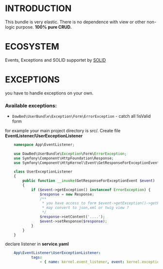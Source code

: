 # INTRODUCTION
This bundle is very elastic. There is no dependence with view or other non-logic purpose. **100% pure CRUD.**
# ECOSYSTEM
Events, Exceptions and SOLID supportet by [SOLID](http://github.com/dawid-bednarz/SOLID "SOLID")
# EXCEPTIONS
you have to handle exceptions on your own.

### Available exceptions:
- `DawBed\UserBundle\Exception\Form\ErrorException` - catch all !isValid form

for example your main project directory is src/. Create file **EventListener/UserExceptionListener**
```php
    namespace App\EventListener;
    
    use DawBed\UserBundle\Exception\Form\ErrorException;
    use Symfony\Component\HttpFoundation\Response;
    use Symfony\Component\HttpKernel\Event\GetResponseForExceptionEvent;
    
    class UserExceptionListener
    {
        public function __invoke(GetResponseForExceptionEvent $event)
        {
            if ($event->getException() instanceof ErrorException) {
                $response = new Response;
                /**
                 * you have access to form $event->getException()->getForm()
                 * may convert to json,xml or twig view ?
                 */
                $response->setContent('....');
                $event->setResponse($response);
            }
        }
    }
```
declare listener in **service.yaml**
```yaml
    App\EventListener\UserExceptionListener:
            tags:
                - { name: kernel.event_listener, event: kernel.exception }
```
